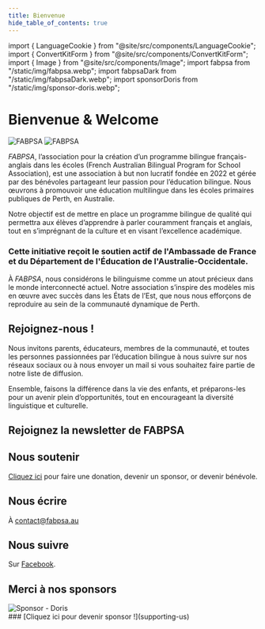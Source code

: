 ```yaml
---
title: Bienvenue
hide_table_of_contents: true
---
```


import { LanguageCookie } from "@site/src/components/LanguageCookie";
import { ConvertKitForm } from "@site/src/components/ConvertKitForm";
import { Image } from "@site/src/components/Image";
import fabpsa from "/static/img/fabpsa.webp";
import fabpsaDark from "/static/img/fabpsaDark.webp";
import sponsorDoris from "/static/img/sponsor-doris.webp";

<LanguageCookie />

# Bienvenue & Welcome

<Image className="lightOnly" src={fabpsa} alt="FABPSA" width={250} height={318} />

<Image className="darkOnly" src={fabpsaDark} alt="FABPSA" width={250} height={318} />

<div style={{ marginTop: "48px" }} />

<em>FABPSA</em>, l’association pour la création d’un programme bilingue français-anglais dans les écoles (French Australian Bilingual Program for School Association), est une association à but non lucratif fondée en 2022 et gérée par des bénévoles partageant leur passion pour l’éducation bilingue. Nous œuvrons à promouvoir une éducation multilingue dans les écoles primaires publiques de Perth, en Australie.

Notre objectif est de mettre en place un programme bilingue de qualité qui permettra aux élèves d’apprendre à parler couramment français et anglais, tout en s’imprégnant de la culture et en visant l’excellence académique.

<div style={{ marginTop: "48px" }} className="textCenter">

### Cette initiative reçoit le soutien actif de l'Ambassade de France et du Département de l'Éducation de l'Australie-Occidentale.

</div>

<div style={{ marginTop: "48px" }} />

À <em>FABPSA</em>, nous considérons le bilinguisme comme un atout précieux dans le monde interconnecté actuel. Notre association s’inspire des modèles mis en œuvre avec succès dans les États de l’Est, que nous nous efforçons de reproduire au sein de la communauté dynamique de Perth.

<div style={{ marginTop: "48px" }} className="frame">

## Rejoignez-nous !

Nous invitons parents, éducateurs, membres de la communauté, et toutes les personnes passionnées par l’éducation bilingue à nous suivre sur nos réseaux sociaux ou à nous envoyer un mail si vous souhaitez faire partie de notre liste de diffusion.

Ensemble, faisons la différence dans la vie des enfants, et préparons-les pour un avenir plein d’opportunités, tout en encourageant la diversité linguistique et culturelle.

<div style={{ marginTop: "48px" }} />

<div className="textCenter">

## Rejoignez la newsletter de FABPSA

<ConvertKitForm />

<div style={{ marginTop: "32px" }} />

## Nous soutenir

[Cliquez ici](supporting-us) pour faire une donation, devenir un sponsor, or devenir bénévole.

## Nous écrire

À contact@fabpsa.au

<div style={{ marginTop: "32px" }} />

## Nous suivre

Sur [Facebook](https://www.facebook.com/profile.php?id=100081751441463).

</div>

</div>

<div style={{ marginTop: "48px" }} />

## Merci à nos sponsors

<Image src={sponsorDoris} alt="Sponsor - Doris" width={600} height={274} />

<div style={{ maxWidth: "700px", margin: "32px auto" }} className="frame textCenter">
### [Cliquez ici pour devenir sponsor !](supporting-us)

</div>
